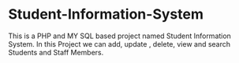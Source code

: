 # Student-Information-System
This is a PHP and MY SQL based project named Student Information System. In this Project we can add, update , delete, view and search Students and Staff Members.
